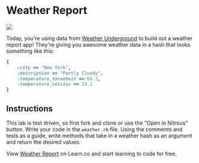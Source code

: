 # Weather Report

![](http://www.spanishprograms.com/blog/wp-content/uploads/2014/08/weather.jpg)


Today, you're using data from [Weather Underground](http://www.wunderground.com/) to build out a weather report app! They're giving you awesome weather data in a hash that looks something like this: 

```ruby
{
	:city => "New York",
	:description => "Partly Cloudy",
	:temperature_farenheit => 66.3,
	:temperature_celcius => 19.1
}

``` 
## Instructions

This lab is test driven, so first fork and clone or use the "Open in Nitrous" button. Write your code in the `weather.rb` file. Using the comments and tests as a guide,  write methods that take in a weather hash as an argument and return the desired values. 

<p data-visibility='hidden'>View <a href='https://learn.co/lessons/hs-weather-forecast' title='Weather Report'>Weather Report</a> on Learn.co and start learning to code for free.</p>
